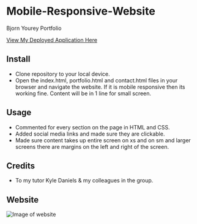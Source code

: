 # Mobile-Responsive-Website
Bjorn Yourey Portfolio

<a href ="https://byourey.github.io/Mobile-Responsive-Website/">View My Deployed Application Here</a>

## Install
* Clone repository to your local device.
* Open the index.html, portfolio.html and contact.html files in your browser and navigate the website. If it is mobile responsive then its working fine. Content will be in 1 line for small screen.

## Usage
* Commented for every section on the page in HTML and CSS.
* Added social media links and made sure they are clickable.
* Made sure content takes up entire screen on xs and on sm and larger screens there are margins on the left and right of the screen.

## Credits
* To my tutor Kyle Daniels & my colleagues in the group.

## Website
![Image of website](/images/websiteworking.jpg)
